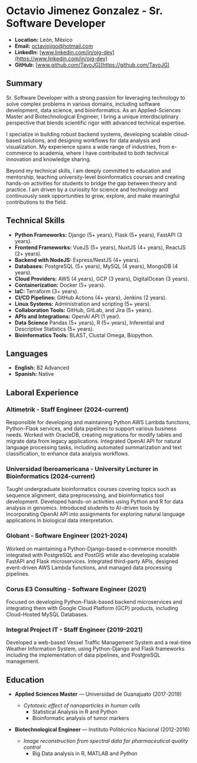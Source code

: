 # Octavio Jimenez Gonzalez - Sr. Software Developer

- **Location:** León, México
- **Email:** [octaviojigo@hotmail.com](mailto:octaviojigo@hotmail.com)
- **LinkedIn:** [www.linkedin.com/in/ojg-dev](https://www.linkedin.com/in/ojg-dev)
- **GitHub:** [www.github.com/TavoJG](https://github.com/TavoJG)

## Summary

Sr. Software Developer with a strong passion for leveraging technology to solve complex problems in various domains, including software development, data science, and bioinformatics. As an Applied-Sciences Master and Biotechnological Engineer, I bring a unique interdisciplinary perspective that blends scientific rigor with advanced technical expertise.

I specialize in building robust backend systems, developing scalable cloud-based solutions, and designing workflows for data analysis and visualization. My experience spans a wide range of industries, from e-commerce to academia, where I have contributed to both technical innovation and knowledge sharing.

Beyond my technical skills, I am deeply committed to education and mentorship, teaching university-level bioinformatics courses and creating hands-on activities for students to bridge the gap between theory and practice. I am driven by a curiosity for science and technology and continuously seek opportunities to grow, explore, and make meaningful contributions to the field.

## Technical Skills

- **Python Frameworks:** Django (5+ years), Flask (5+ years), FastAPI (3 years).
- **Frontend Frameworks:** VueJS (5+ years), NuxtJS (4+ years), ReactJS (2+ years).
- **Backend with NodeJS:** Express/NestJS (4+ years).
- **Databases:** PostgreSQL (5+ years), MySQL (4 years), MongoDB (4 years).
- **Cloud Providers:** AWS (4 years), GCP (3 years), DigitalOcean (3 years).
- **Containerization:** Docker (5+ years).
- **IaC:** Terraform (3+ years).
- **CI/CD Pipelines:** GitHub Actions (4+ years), Jenkins (2 years).
- **Linux Systems:** Administration and scripting (5+ years).
- **Collaboration Tools:** GitHub, GitLab, and Jira (5+ years).
- **APIs and Integrations:** OpenAI API (1 year).
- **Data Science** Pandas (5+ years), R (5+ years), Inferential and Descriptive Statistics (5+ years).
- **Bioinformatics Tools:** BLAST, Clustal Omega, Biopython.

## Languages

- **English:** B2 Advanced
- **Spanish:** Native

## Laboral Experience

### **Altimetrik** - **Staff Engineer** (2024-current)

Responsible for developing and maintaining Python AWS Lambda functions, Python-Flask services, and data pipelines to support various business needs. Worked with OracleDB, creating migrations for modify tables and migrate data from legacy applications. Integrated OpenAI API for natural language processing tasks, including automated summarization and text classification, to enhance data analysis workflows.

### **Universidad Iberoamericana** - **University Lecturer in Bioinformatics**  (2024-current)

Taught undergraduate bioinformatics courses covering topics such as sequence alignment, data preprocessing, and bioinformatics tool development.
Developed hands-on activities using Python and R for data analysis in genomics. Introduced students to AI-driven tools by incorporating OpenAI API into assignments for exploring natural language applications in biological data interpretation.

### **Globant** - **Software Engineer** (2021-2024)  

Worked on maintaining a Python-Django-based e-commerce monolith integrated with PostgreSQL and PostGIS while also developing scalable FastAPI and Flask microservices. Integrated third-party APIs, designed event-driven AWS Lambda functions, and managed data processing pipelines.

### **Corus E3 Consulting** - **Software Engineer** (2021)

Focused on developing Python-Flask-based backend microservices and integrating them with Google Cloud Platform (GCP) products, including Cloud-Hosted MySQL Databases.

### **Integral Project IT** - **Staff Engineer** (2019-2021)

Developed a web-based Vessel Traffic Management System and a real-time Weather Information System, using Python-Django and Flask frameworks including the implementation of data pipelines, and PostgreSQL management.

## Education

- **Applied Sciences Master** — Universidad de Guanajuato (2017-2019)
  - *Cytotoxic effect of nanoparticles in human cells*
    - Statistical Analysis in R and Python
    - Bioinformatic analysis of tumor markers

- **Biotechnological Engineer** — Instituto Politécnico Nacional (2012-2016)
  - *Image reconstruction from spectral data for pharmaceutical quality control*
    - Big Data analysis in R, MATLAB and Python
